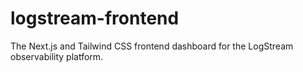 # logstream-frontend
The Next.js and Tailwind CSS frontend dashboard for the LogStream observability platform.
